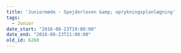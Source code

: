 ```yaml
---
title: 'Juniormøde - Spejderloven &amp; oprykningsplanlægning'
tags:
  - Junior
date_start: "2016-08-23T19:00:00"
date_end: "2016-08-23T21:00:00"
old_id: 6260
---
```

